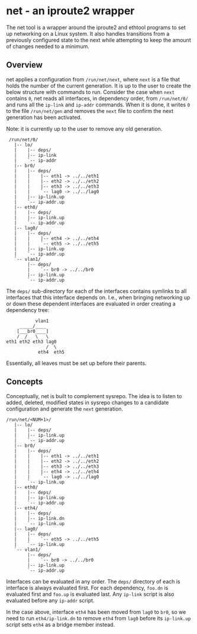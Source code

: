 net - an iproute2 wrapper
=========================

The net tool is a wrapper around the iproute2 and ethtool programs to
set up networking on a Linux system.  It also handles transitions from
a previously configured state to the next while attempting to keep the
amount of changes needed to a minimum.


Overview
--------

net applies a configuration from `/run/net/next`, where `next` is a file
that holds the number of the current generation.  It is up to the user
to create the below structure with commands to run.  Consider the case
when `next` contains `0`, net reads all interfaces, in dependency order,
from `/run/net/0/` and runs all the `ip-link` and `ip-addr` commands.
When it is done, it writes `0` to the file `/run/net/gen` and removes
the `next` file to confirm the next generation has been activated.

Note: it is currently up to the user to remove any old generation.

     /run/net/0/
	   |-- lo/
	   |    |-- deps/
	   |    |-- ip-link
	   |    `-- ip-addr
	   |-- br0/
	   |    |-- deps/
	   |    |    |-- eth1 -> ../../eth1
	   |    |    |-- eth2 -> ../../eth2
	   |    |    |-- eth3 -> ../../eth3
	   |    |    `-- lag0 -> ../../lag0
	   |    |-- ip-link.up
	   |    `-- ip-addr.up
	   |-- eth0/
	   |    |-- deps/
	   |    |-- ip-link.up
	   |    `-- ip-addr.up
	   |-- lag0/
	   |    |-- deps/
	   |    |    |-- eth4 -> ../../eth4
	   |    |    `-- eth5 -> ../../eth5
	   |    |-- ip-link.up
	   |    `-- ip-addr.up
	   `-- vlan1/
	        |-- deps/
	        |    `-- br0 -> ../../br0
	        |-- ip-link.up
	        `-- ip-addr.up

The `deps/` sub-directory for each of the interfaces contains symlinks
to all interfaces that this interface depends on.  I.e., when bringing
networking up or down these dependent interfaces are evaluated in order
creating a dependency tree:

               vlan1
         _____/____
        [___br0____]
        /  /   \   \
    eth1 eth2 eth3 lag0
                   /  \
                eth4  eth5

Essentially, all leaves must be set up before their parents.


Concepts
--------

Conceptually, net is built to complement sysrepo. The idea is to listen
to added, deleted, modified states in sysrepo changes to a candidate
configuration and generate the `next` generation.


    /run/net/<NUM+1>/
	   |-- lo/
	   |    |-- deps/
	   |    |-- ip-link.up
	   |    `-- ip-addr.up
	   |-- br0/
	   |    |-- deps/
	   |    |    |-- eth1 -> ../../eth1
	   |    |    |-- eth2 -> ../../eth2
	   |    |    |-- eth3 -> ../../eth3
	   |    |    |-- eth4 -> ../../eth4
	   |    |    `-- lag0 -> ../../lag0
	   |    `-- ip-link.up
	   |-- eth0/
	   |    |-- deps/
	   |    |-- ip-link.up
	   |    `-- ip-addr.up
	   |-- eth4/
	   |    |-- deps/
	   |    |-- ip-link.dn
	   |    `-- ip-link.up
	   |-- lag0/
	   |    |-- deps/
	   |    |    `-- eth5 -> ../../eth5
	   |    `-- ip-link.up
	   `-- vlan1/
	        |-- deps/
	        |    `-- br0 -> ../../br0
	        |-- ip-link.up
	        `-- ip-addr.up


Interfaces can be evaluated in any order.  The `deps/` directory of each
is interface is always evaluated first.  For each dependency, `foo.dn`
is evaluated first and `foo.up` is evaluated last.  Any `ip-link` script
is also evaluated before any `ip-addr` script.

In the case above, interface `eth4` has been moved from `lag0` to `br0`,
so we need to run `eth4/ip-link.dn` to remove `eth4` from `lag0` before
its `ip-link.up` script sets `eth4` as a bridge member instead.
